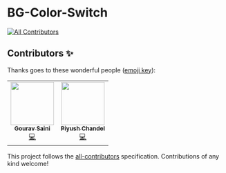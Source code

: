 # BG-Color-Switch
<!-- ALL-CONTRIBUTORS-BADGE:START - Do not remove or modify this section -->
[![All Contributors](https://img.shields.io/badge/all_contributors-2-orange.svg?style=flat-square)](#contributors-)
<!-- ALL-CONTRIBUTORS-BADGE:END -->
## Contributors ✨

Thanks goes to these wonderful people ([emoji key](https://allcontributors.org/docs/en/emoji-key)):

<!-- ALL-CONTRIBUTORS-LIST:START - Do not remove or modify this section -->
<!-- prettier-ignore-start -->
<!-- markdownlint-disable -->
<table>
  <tr>
    <td align="center"><a href="https://gourav-saini.netlify.app/"><img src="https://avatars.githubusercontent.com/u/46393634?v=4?s=100" width="100px;" alt=""/><br /><sub><b>Gourav Saini</b></sub></a><br /><a href="https://github.com/Bauddhik-Geeks/BG-Color-Switch/commits?author=g7i" title="Code">💻</a></td>
    <td align="center"><a href="https://linktr.ee/Piyush.Codes"><img src="https://avatars.githubusercontent.com/u/61281309?v=4?s=100" width="100px;" alt=""/><br /><sub><b>Piyush Chandel</b></sub></a><br /><a href="https://github.com/Bauddhik-Geeks/BG-Color-Switch/commits?author=Piyush-Codes7" title="Code">💻</a></td>
  </tr>
</table>

<!-- markdownlint-restore -->
<!-- prettier-ignore-end -->

<!-- ALL-CONTRIBUTORS-LIST:END -->

This project follows the [all-contributors](https://github.com/all-contributors/all-contributors) specification. Contributions of any kind welcome!